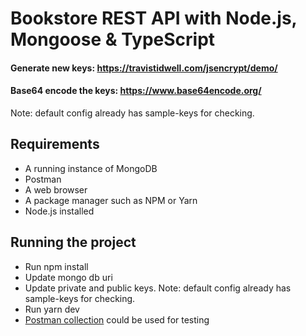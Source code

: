 # Bookstore REST API with Node.js, Mongoose & TypeScript

#### Generate new keys: https://travistidwell.com/jsencrypt/demo/

#### Base64 encode the keys: https://www.base64encode.org/

Note: default config already has sample-keys for checking.

## Requirements
* A running instance of MongoDB
* Postman
* A web browser
* A package manager such as NPM or Yarn
* Node.js installed

## Running the project
* Run npm install
* Update mongo db uri
* Update private and public keys. Note: default config already has sample-keys for checking.
* Run yarn dev
* [Postman collection](Bookstore%20Api.postman_collection.json) could be used for testing
